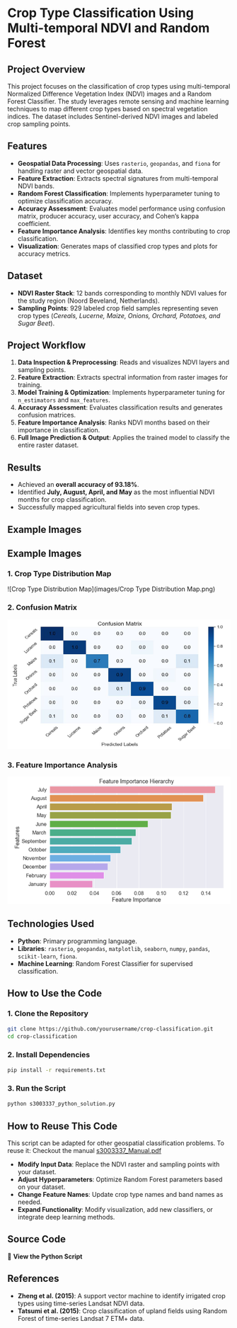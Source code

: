 # Crop Type Classification Using Multi-temporal NDVI and Random Forest

## Project Overview

This project focuses on the classification of crop types using multi-temporal Normalized Difference Vegetation Index (NDVI) images and a Random Forest Classifier. The study leverages remote sensing and machine learning techniques to map different crop types based on spectral vegetation indices. The dataset includes Sentinel-derived NDVI images and labeled crop sampling points.

## Features

- **Geospatial Data Processing**: Uses `rasterio`, `geopandas`, and `fiona` for handling raster and vector geospatial data.
- **Feature Extraction**: Extracts spectral signatures from multi-temporal NDVI bands.
- **Random Forest Classification**: Implements hyperparameter tuning to optimize classification accuracy.
- **Accuracy Assessment**: Evaluates model performance using confusion matrix, producer accuracy, user accuracy, and Cohen’s kappa coefficient.
- **Feature Importance Analysis**: Identifies key months contributing to crop classification.
- **Visualization**: Generates maps of classified crop types and plots for accuracy metrics.

## Dataset

- **NDVI Raster Stack**: 12 bands corresponding to monthly NDVI values for the study region (Noord Beveland, Netherlands).
- **Sampling Points**: 929 labeled crop field samples representing seven crop types (*Cereals, Lucerne, Maize, Onions, Orchard, Potatoes, and Sugar Beet*).

## Project Workflow

1. **Data Inspection & Preprocessing**: Reads and visualizes NDVI layers and sampling points.
2. **Feature Extraction**: Extracts spectral information from raster images for training.
3. **Model Training & Optimization**: Implements hyperparameter tuning for `n_estimators` and `max_features`.
4. **Accuracy Assessment**: Evaluates classification results and generates confusion matrices.
5. **Feature Importance Analysis**: Ranks NDVI months based on their importance in classification.
6. **Full Image Prediction & Output**: Applies the trained model to classify the entire raster dataset.

## Results

- Achieved an **overall accuracy of 93.18%**.
- Identified **July, August, April, and May** as the most influential NDVI months for crop classification.
- Successfully mapped agricultural fields into seven crop types.

## Example Images

## Example Images

### 1. Crop Type Distribution Map
![Crop Type Distribution Map](images/Crop Type Distribution Map.png)

### 2. Confusion Matrix
![Confusion Matrix](images/Confusion_matrix.png)

### 3. Feature Importance Analysis
![Feature Importance Analysis](images/Feature_importance.png)


## Technologies Used

- **Python**: Primary programming language.
- **Libraries**: `rasterio`, `geopandas`, `matplotlib`, `seaborn`, `numpy`, `pandas`, `scikit-learn`, `fiona`.
- **Machine Learning**: Random Forest Classifier for supervised classification.

## How to Use the Code

### 1. Clone the Repository

```sh
git clone https://github.com/yourusername/crop-classification.git
cd crop-classification
```

### 2. Install Dependencies

```sh
pip install -r requirements.txt
```

### 3. Run the Script

```sh
python s3003337_python_solution.py
```

## How to Reuse This Code

This script can be adapted for other geospatial classification problems. To reuse it:
Checkout the manual [s3003337_Manual.pdf](s3003337_Manual.pdf)
- **Modify Input Data**: Replace the NDVI raster and sampling points with your dataset.
- **Adjust Hyperparameters**: Optimize Random Forest parameters based on your dataset.
- **Change Feature Names**: Update crop type names and band names as needed.
- **Expand Functionality**: Modify visualization, add new classifiers, or integrate deep learning methods.

## Source Code

📌 **View the Python Script**

## References

- **Zheng et al. (2015)**: A support vector machine to identify irrigated crop types using time-series Landsat NDVI data.
- **Tatsumi et al. (2015)**: Crop classification of upland fields using Random Forest of time-series Landsat 7 ETM+ data.
